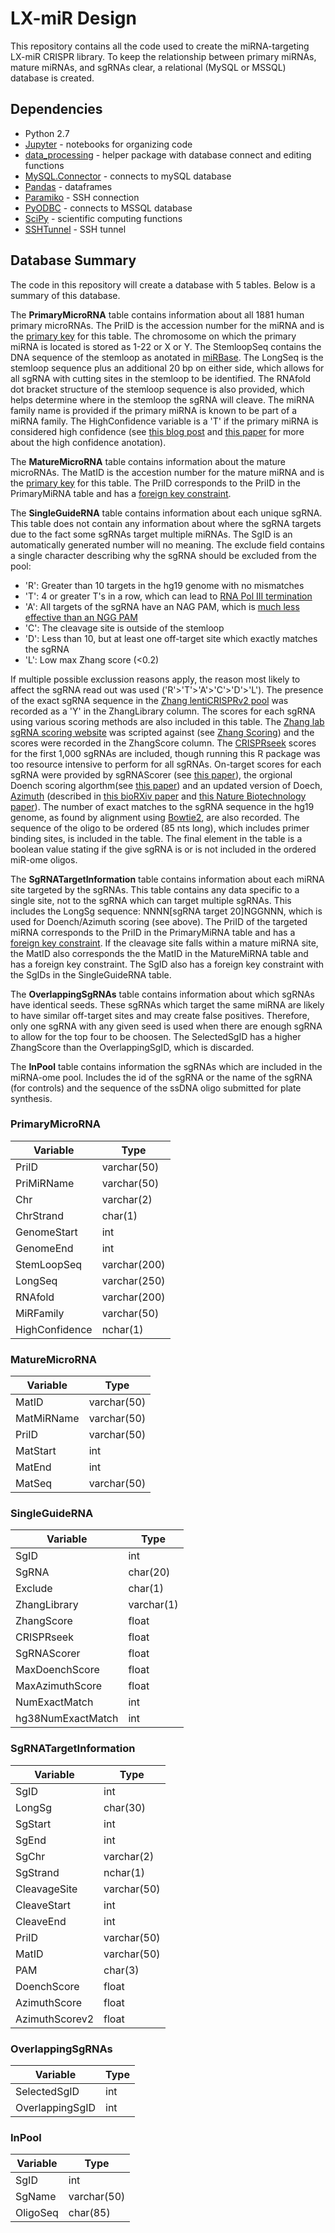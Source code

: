 # LX-miR Design

This repository contains all the code used to create the miRNA-targeting LX-miR CRISPR library. To keep the relationship between primary miRNAs, mature miRNAs, and sgRNAs clear, a relational (MySQL or MSSQL) database is created.

## Dependencies


* Python 2.7
* [Jupyter](http://jupyter.org) - notebooks for organizing code 
* [data_processing](https://github.com/jkurata/data_processing) - helper package with database connect and editing functions
* [MySQL.Connector](https://www.mysql.com/products/connector/) - connects to mySQL database
* [Pandas](http://pandas.pydata.org/) - dataframes 
* [Paramiko](http://www.paramiko.org/) - SSH connection
* [PyODBC](https://github.com/mkleehammer/pyodbc) - connects to MSSQL database
* [SciPy](https://www.scipy.org/) - scientific computing functions
* [SSHTunnel](https://pypi.python.org/pypi/sshtunnel) - SSH tunnel

## Database Summary

The code in this repository will create a database with 5 tables. Below is a summary of this database.

The <b>PrimaryMicroRNA</b> table contains information about all 1881 human primary microRNAs. The PriID is the accession number for the miRNA and is the <a href="http://www.tutorialspoint.com/sql/sql-primary-key.htm">primary key</a> for this table. The chromosome on which the primary miRNA is located is stored as 1-22 or X or Y. The StemloopSeq contains the DNA sequence of the stemloop as anotated in <a href="http://www.mirbase.org/">miRBase</a>. The LongSeq is the stemloop sequence plus an additional 20 bp on either side, which allows for all sgRNA with cutting sites in the stemloop to be identified. The RNAfold dot bracket structure of the stemloop sequence is also provided, which helps determine where in the stemloop the sgRNA will cleave. The miRNA family name is provided if the primary miRNA is known to be part of a miRNA family. The HighConfidence variable is a 'T' if the primary miRNA is considered high confidence (see <a href="http://www.mirbase.org/blog/2014/07/high-confidence-mirna-set-available-for-mirbase-21/">this blog post</a> and <a href="http://nar.oxfordjournals.org/content/42/D1/D68.full">this paper</a> for more about the high confidence anotation).

The <b>MatureMicroRNA</b> table contains information about the mature microRNAs. The MatID is the accestion number for the mature miRNA and is the <a href="http://www.tutorialspoint.com/sql/sql-primary-key.htm">primary key</a> for this table. The PriID corresponds to the PriID in the PrimaryMiRNA table and has a <a href="http://www.w3schools.com/sql/sql_foreignkey.asp">foreign key constraint</a>. 

The <b>SingleGuideRNA</b> table contains information about each unique sgRNA. This table does not contain any information about where the sgRNA targets due to the fact some sgRNAs target multiple miRNAs. The SgID is an automatically generated number will no meaning. The exclude field contains a single character describing why the sgRNA should be excluded from the pool:
* 'R': Greater than 10 targets in the hg19 genome with no mismatches
* 'T': 4 or greater T's in a row, which can lead to <a href="http://www.sciencedirect.com/science/article/pii/0092867481905225">RNA Pol III termination</a>
* 'A': All targets of the sgRNA have an NAG PAM, which is <a href="http://www.nature.com/nbt/journal/v31/n9/full/nbt.2647.html">much less effective than an NGG PAM</a>
* 'C': The cleavage site is outside of the stemloop
* 'D': Less than 10, but at least one off-target site which exactly matches the sgRNA
* 'L': Low max Zhang score (<0.2)

If multiple possible exclussion reasons apply, the reason most likely to affect the sgRNA read out was used ('R'>'T'>'A'>'C'>'D'>'L'). The presence of the exact sgRNA sequence in the <a href="http://genome-engineering.org/gecko/?page_id=15">Zhang lentiCRISPRv2 pool</a> was recorded as a 'Y' in the ZhangLibrary column. The scores for each sgRNA using various scoring methods are also included in this table. The <a href="http://crispr.mit.edu/">Zhang lab sgRNA scoring website</a> was scripted against (see <a href='#Zhang_Scoring'>Zhang Scoring</a>) and the scores were recorded in the ZhangScore column. The <a href="https://www.bioconductor.org/packages/3.3/bioc/html/CRISPRseek.html">CRISPRseek</a> scores for the first 1,000 sgRNAs are included, though running this R package was too resource intensive to perform for all sgRNAs. On-target scores for each sgRNA were provided by sgRNAScorer (see <a href="http://www.nature.com/nmeth/journal/v12/n9/full/nmeth.3473.html">this paper</a>), the orgional Doench scoring algorthm(see <a href="http://www.nature.com/nbt/journal/v32/n12/full/nbt.3026.html">this paper</a>) and an updated version of Doech, <a href="http://research.microsoft.com/en-us/projects/azimuth/">Azimuth</a> (described in <a href="http://biorxiv.org/content/early/2015/06/26/021568">this bioRXiv paper</a> and <a href="http://www.nature.com/nbt/journal/vaop/ncurrent/full/nbt.3437.html">this Nature Biotechnology paper</a>). The number of exact matches to the sgRNA sequence in the hg19 genome, as found by alignment using <a href="http://bowtie-bio.sourceforge.net/bowtie2/manual.shtml">Bowtie2</a>, are also recorded. The sequence of the oligo to be ordered (85 nts long), which includes primer binding sites, is included in the table. The final element in the table is a boolean value stating if the give sgRNA is or is not included in the ordered miR-ome oligos. 

The <b>SgRNATargetInformation</b> table contains information about each miRNA site targeted by the sgRNAs. This table contains any data specific to a single site, not to the sgRNA which can target multiple sgRNAs. This includes the LongSg sequence: NNNN[sgRNA target 20]NGGNNN, which is used for Doench/Azimuth scoring (see above). The PriID of the targeted miRNA corresponds to the PriID in the PrimaryMiRNA table and has a <a href="http://www.w3schools.com/sql/sql_foreignkey.asp">foreign key constraint</a>. If the cleavage site falls within a mature miRNA site, the MatID also corresponds the the MatID in the MatureMiRNA table and has a foreign key constraint. The SgID also has a foreign key constraint with the SgIDs in the SingleGuideRNA table. 

The <b>OverlappingSgRNAs</b> table contains information about which sgRNAs have identical seeds. These sgRNAs which target the same miRNA are likely to have similar off-target sites and may create false positives. Therefore, only one sgRNA with any given seed is used when there are enough sgRNA to allow for the top four to be choosen. The SelectedSgID has a higher ZhangScore than the OverlappingSgID, which is discarded. 

The <b>InPool</b> table contains information the sgRNAs which are included in the miRNA-ome pool. Includes the id of the sgRNA or the name of the sgRNA (for controls) and the sequence of the ssDNA oligo submitted for plate synthesis. 

### PrimaryMicroRNA

| Variable | Type |
|-|-|
| PriID | varchar(50) |
| PriMiRName | varchar(50) |
| Chr | varchar(2) |
| ChrStrand | char(1) |
| GenomeStart | int |
| GenomeEnd | int |
| StemLoopSeq | varchar(200) |
| LongSeq | varchar(250) |
| RNAfold | varchar(200) |
| MiRFamily | varchar(50) |
| HighConfidence | nchar(1) |


### MatureMicroRNA

| Variable | Type |
|-|-|
| MatID | varchar(50) |
| MatMiRName | varchar(50) |
| PriID | varchar(50) |
| MatStart | int |
| MatEnd | int |
| MatSeq | varchar(50) |

### SingleGuideRNA

| Variable | Type |
|-|-|
| SgID | int |
| SgRNA | char(20) |
| Exclude | char(1) |
| ZhangLibrary | varchar(1) |
| ZhangScore | float |
| CRISPRseek | float |
| SgRNAScorer | float |
| MaxDoenchScore | float |
| MaxAzimuthScore | float |
| NumExactMatch | int |
| hg38NumExactMatch | int |

### SgRNATargetInformation

| Variable | Type |
|-|-|
| SgID | int |
| LongSg | char(30) |
| SgStart | int |
| SgEnd | int |
| SgChr | varchar(2) |
| SgStrand | nchar(1) |
| CleavageSite | varchar(50) |
| CleaveStart | int |
| CleaveEnd | int |
| PriID | varchar(50) |
| MatID | varchar(50) |
| PAM | char(3) |
| DoenchScore | float |
| AzimuthScore | float |
| AzimuthScorev2 | float |

### OverlappingSgRNAs

| Variable | Type |
|-|-|
| SelectedSgID | int |
| OverlappingSgID | int|

### InPool

| Variable | Type |
|-|-|
| SgID | int |
| SgName | varchar(50) |
| OligoSeq | char(85) |